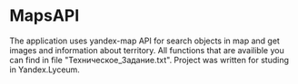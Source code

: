 # MapsAPI
The application uses yandex-map API for search objects in map and get images and information about territory. All functions that are availible you can find in file "Техническое_Задание.txt".
Project was written for studing in Yandex.Lyceum.
